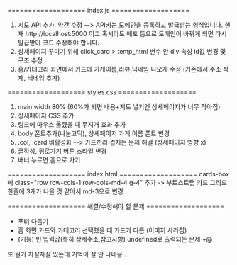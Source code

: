 =================== index.js =================== 
1. 지도 API 추가, 약간 수정 --> API키는 도메인을 등록하고 발급받는 형식입니다. 현재 http://localhost:5000 이고 혹시라도 배포 등으로 도메인이 바뀌게 되면 다시 발급받아 코드 수정해야 합니다.
2. 상세페이지 꾸미기 위해 click_card > temp_html 변수 안 div 속성 id값 변경 및 구조 수정
3. 홈/카테고리 화면에서 카드에 가게이름,리뷰,닉네임 나오게 수정 (기존에서 주소 삭제, 닉네임 추가)

=================== styles.css =================== 
1. main width 80% (60%가 되면 내용+지도 넣기엔 상세페이지가 너무 작아짐)
2. 상세페이지 CSS 추가
3. 링크에 마우스 올렸을 때 무지개 효과 추가
4. body 폰트추가(나눔고딕), 상세페이지 가게 이름 폰트 변경 
5. .col, .card 비활성화 --> 카드끼리 겹치는 문제 해결 (상세페이지 영향 x)
6. 글작성, 뒤로가기 버튼 스타일 변경
7. 배너 누르면 홈으로 가기

=================== index.html =================== 
cards-box에 class="row row-cols-1 row-cols-md-4 g-4" 추가 
-> 부트스트랩 카드 그리드 한줄에 3개가 나을 것 같아서 md-3으로 변경


=================== 해결/수정해야 할 문제 =================== 
- 푸터 다듬기
- 홈 화면 카드와 카테고리 선택했을 때 카드가 다름 (이미지 사라짐)
- (기능) 빈 입력값(특히 상세주소,참고사항) undefined로 출력되는 문제
 +@


또 뭔가 자잘자잘 있는데 기억이 잘 안 나네용...